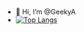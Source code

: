 - 👋 Hi, I’m @GeekyA
- [![Top Langs](https://github-readme-stats.vercel.app/api/top-langs/?username=GeekyA)](https://github.com/anuraghazra/github-readme-stats)



<!---
GeekyA/GeekyA is a ✨ special ✨ repository because its `README.md` (this file) appears on your GitHub profile.
You can click the Preview link to take a look at your changes.
--->

